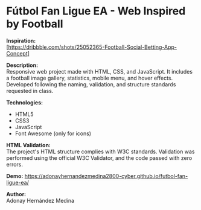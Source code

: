 # Fútbol Fan Ligue EA - Web Inspired by Football

**Inspiration:**  
[https://dribbble.com/shots/25052365-Football-Social-Betting-App-Concept]

**Description:**  
Responsive web project made with HTML, CSS, and JavaScript. It includes a football image gallery, statistics, mobile menu, and hover effects. Developed following the naming, validation, and structure standards requested in class.

**Technologies:**  
- HTML5  
- CSS3  
- JavaScript  
- Font Awesome (only for icons)

**HTML Validation:**  
The project's HTML structure complies with W3C standards.
Validation was performed using the official W3C Validator, and the code passed with zero errors.

**Demo:**
https://adonayhernandezmedina2800-cyber.github.io/futbol-fan-ligue-ea/

**Author:**  
Adonay Hernández Medina

